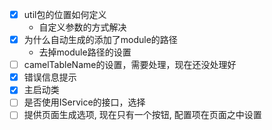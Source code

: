 - [x] util包的位置如何定义
  -  自定义参数的方式解决
- [x] 为什么自动生成的添加了module的路径
  -  去掉module路径的设置
- [ ] camelTableName的设置，需要处理，现在还没处理好
- [x] 错误信息提示
- [x] 主启动类
- [ ] 是否使用IService的接口，选择
- [ ] 提供页面生成选项, 现在只有一个按钮, 配置项在页面之中设置
